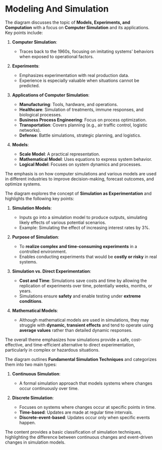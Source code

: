 # Modeling And Simulation
The diagram discusses the topic of **Models, Experiments, and Computation** with a focus on **Computer Simulation** and its applications. Key points include:

1. **Computer Simulation**:
   - Traces back to the 1960s, focusing on imitating systems' behaviors when exposed to operational factors.
   
2. **Experiments**:
   - Emphasizes experimentation with real production data.
   - Experience is especially valuable when situations cannot be predicted.

3. **Applications of Computer Simulation**:
   - **Manufacturing**: Tools, hardware, and operations.
   - **Healthcare**: Simulation of treatments, immune responses, and biological processes.
   - **Business Process Engineering**: Focus on process optimization.
   - **Transportation**: Covers planning (e.g., air traffic control, logistic networks).
   - **Defense**: Battle simulations, strategic planning, and logistics.

4. **Models**:
   - **Scale Model**: A practical representation.
   - **Mathematical Model**: Uses equations to express system behavior.
   - **Logical Model**: Focuses on system dynamics and processes.

The emphasis is on how computer simulations and various models are used in different industries to improve decision-making, forecast outcomes, and optimize systems.

The diagram explores the concept of **Simulation as Experimentation** and highlights the following key points:

1. **Simulation Models**:
   - Inputs go into a simulation model to produce outputs, simulating likely effects of various potential scenarios.
   - Example: Simulating the effect of increasing interest rates by 3%.

2. **Purpose of Simulation**:
   - To **realize complex and time-consuming experiments** in a controlled environment.
   - Enables conducting experiments that would be **costly or risky** in real systems.

3. **Simulation vs. Direct Experimentation**:
   - **Cost and Time**: Simulations save costs and time by allowing the replication of experiments over time, potentially weeks, months, or years.
   - Simulations ensure **safety** and enable testing under **extreme conditions**.

4. **Mathematical Models**:
   - Although mathematical models are used in simulations, they may struggle with **dynamic, transient effects** and tend to operate using **average values** rather than detailed dynamic responses.

The overall theme emphasizes how simulations provide a safe, cost-effective, and time-efficient alternative to direct experimentation, particularly in complex or hazardous situations.

The diagram outlines **Fundamental Simulation Techniques** and categorizes them into two main types:

1. **Continuous Simulation**:
   - A formal simulation approach that models systems where changes occur continuously over time.
   
2. **Discrete Simulation**:
   - Focuses on systems where changes occur at specific points in time.
   - **Time-based**: Updates are made at regular time intervals.
   - **Discrete-event-based**: Updates occur only when specific events happen.

The content provides a basic classification of simulation techniques, highlighting the difference between continuous changes and event-driven changes in simulation models.

